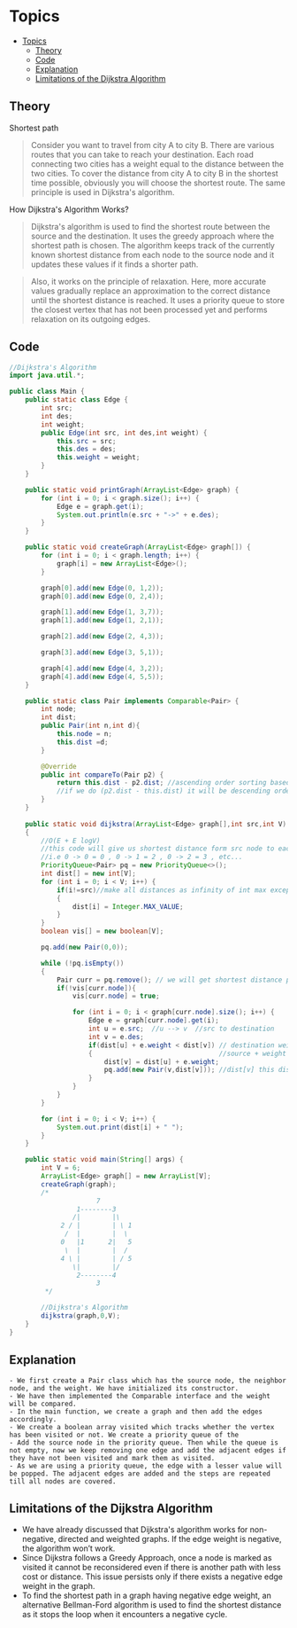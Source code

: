 # Topics

- [Topics](#Topics)
  - [Theory](#Theory)
  - [Code](#Code)
  - [Explanation](#Explanation)
  - [Limitations of the Dijkstra Algorithm](#Limitations-of-the-Dijkstra-Algorithm)


## Theory
Shortest path
> Consider you want to travel from city A to city B. There are various routes that you can take to reach your destination. Each road connecting two cities has a weight equal to the distance between the two cities. To cover the distance from city A to city B in the shortest time possible, obviously you will choose the shortest route. The same principle is used in Dijkstra's algorithm.

How Dijkstra's Algorithm Works?
> Dijkstra's algorithm is used to find the shortest route between the source and the destination. It uses the greedy approach where the shortest path is chosen. The algorithm keeps track of the currently known shortest distance from each node to the source node and it updates these values if it finds a shorter path.

> Also, it works on the principle of relaxation. Here, more accurate values gradually replace an approximation to the correct distance until the shortest distance is reached. It uses a priority queue to store the closest vertex that has not been processed yet and performs relaxation on its outgoing edges.

## Code
```Java
//Dijkstra's Algorithm
import java.util.*;

public class Main {
    public static class Edge {
        int src;
        int des;
        int weight;
        public Edge(int src, int des,int weight) {
            this.src = src;
            this.des = des;
            this.weight = weight;
        }
    }

    public static void printGraph(ArrayList<Edge> graph) {
        for (int i = 0; i < graph.size(); i++) {
            Edge e = graph.get(i);
            System.out.println(e.src + "->" + e.des);
        }
    }

    public static void createGraph(ArrayList<Edge> graph[]) {
        for (int i = 0; i < graph.length; i++) {
            graph[i] = new ArrayList<Edge>();
        }

        graph[0].add(new Edge(0, 1,2));
        graph[0].add(new Edge(0, 2,4));

        graph[1].add(new Edge(1, 3,7));
        graph[1].add(new Edge(1, 2,1));

        graph[2].add(new Edge(2, 4,3));

        graph[3].add(new Edge(3, 5,1));

        graph[4].add(new Edge(4, 3,2));
        graph[4].add(new Edge(4, 5,5));
    }

    public static class Pair implements Comparable<Pair> {
        int node;
        int dist;
        public Pair(int n,int d){
            this.node = n;
            this.dist =d;
        }

        @Override
        public int compareTo(Pair p2) {
            return this.dist - p2.dist; //ascending order sorting based on distance
            //if we do (p2.dist - this.dist) it will be descending order
        }
    }
    
    public static void dijkstra(ArrayList<Edge> graph[],int src,int V)
    {
        //O(E + E logV)
        //this code will give us shortest distance form src node to each
        //i.e 0 -> 0 = 0 , 0 -> 1 = 2 , 0 -> 2 = 3 , etc...
        PriorityQueue<Pair> pq = new PriorityQueue<>();
        int dist[] = new int[V];
        for (int i = 0; i < V; i++) {
            if(i!=src)//make all distances as infinity of int max except source node
            {
                dist[i] = Integer.MAX_VALUE;
            }
        }
        boolean vis[] = new boolean[V];

        pq.add(new Pair(0,0));

        while (!pq.isEmpty())
        {
            Pair curr = pq.remove(); // we will get shortest distance pair based on cost
            if(!vis[curr.node]){
                vis[curr.node] = true;

                for (int i = 0; i < graph[curr.node].size(); i++) {
                    Edge e = graph[curr.node].get(i);
                    int u = e.src;  //u --> v  //src to destination
                    int v = e.des;
                    if(dist[u] + e.weight < dist[v]) // destination weight is greater that the weight from the current
                    {                                //source + weight of the edge then change destination weight
                        dist[v] = dist[u] + e.weight;
                        pq.add(new Pair(v,dist[v])); //dist[v] this distance is the total of the distance from the source
                    }
                }
            }
        }

        for (int i = 0; i < V; i++) {
            System.out.print(dist[i] + " ");
        }
    }

    public static void main(String[] args) {
        int V = 6;
        ArrayList<Edge> graph[] = new ArrayList[V];
        createGraph(graph);
        /*
                      7
                 1--------3
                /|        |\
             2 / |        | \ 1
              /  |        |  \
             0   |1      2|   5
              \  |        |  /
             4 \ |        | / 5
                \|        |/
                 2--------4
                      3
         */

        //Dijkstra's Algorithm
        dijkstra(graph,0,V);
    }
}
```

## Explanation
```
- We first create a Pair class which has the source node, the neighbor node, and the weight. We have initialized its constructor.
- We have then implemented the Comparable interface and the weight will be compared.
- In the main function, we create a graph and then add the edges accordingly.
- We create a boolean array visited which tracks whether the vertex has been visited or not. We create a priority queue of the
- Add the source node in the priority queue. Then while the queue is not empty, now we keep removing one edge and add the adjacent edges if they have not been visited and mark them as visited.
- As we are using a priority queue, the edge with a lesser value will be popped. The adjacent edges are added and the steps are repeated till all nodes are covered.
```

## Limitations of the Dijkstra Algorithm
- We have already discussed that Dijkstra's algorithm works for non-negative, directed and weighted graphs. If the edge weight is negative, the algorithm won’t work.
- Since Dijkstra follows a Greedy Approach, once a node is marked as visited it cannot be reconsidered even if there is another path with less cost or distance. This issue persists only if there exists a negative edge weight in the graph.
- To find the shortest path in a graph having negative edge weight, an alternative Bellman-Ford algorithm is used to find the shortest distance as it stops the loop when it encounters a negative cycle.
